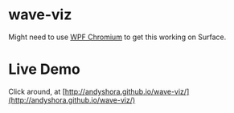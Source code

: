 # wave-viz

Might need to use [WPF Chromium](http://wpfchromium.codeplex.com/) to get this working on Surface.

# Live Demo

Click around, at [http://andyshora.github.io/wave-viz/](http://andyshora.github.io/wave-viz/)